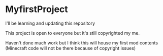 MyfirstProject
==============

I'll be learning and updating this repository

This project is open to everyone but it's still copyrighted my me.

Haven't done much work but I think this will house my first mod contents (Minecraft code will not be there because of copyright issues)
